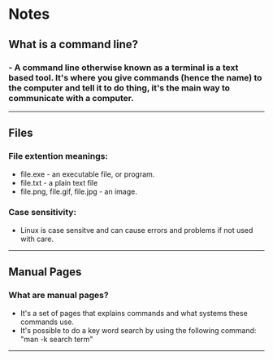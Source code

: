 # Notes
## What is a command line?
### - A command line otherwise known as a terminal is a text based tool. It's where you give commands (hence the name) to the computer and tell it to do thing, it's the main way to communicate with a computer.
***
## Files
###  File extention meanings:
* file.exe - an executable file, or program.
* file.txt - a plain text file
* file.png, file.gif, file.jpg - an image.
### Case sensitivity:
* Linux is case sensitve and can cause errors and problems if not used with care.
***
## Manual Pages
### What are manual pages?
* It's a set of pages that explains commands and what systems these commands use.
* It's possible to do a key word search by using the following command:
"man -k search term"
___